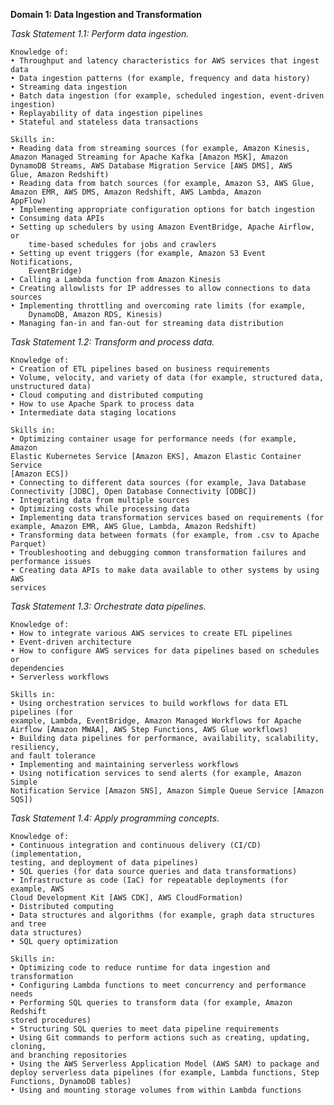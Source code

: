 **Domain 1: Data Ingestion and Transformation**

_Task Statement 1.1: Perform data ingestion._

    Knowledge of:
    • Throughput and latency characteristics for AWS services that ingest data
    • Data ingestion patterns (for example, frequency and data history)
    • Streaming data ingestion
    • Batch data ingestion (for example, scheduled ingestion, event-driven
    ingestion)
    • Replayability of data ingestion pipelines
    • Stateful and stateless data transactions

    Skills in:
    • Reading data from streaming sources (for example, Amazon Kinesis,
    Amazon Managed Streaming for Apache Kafka [Amazon MSK], Amazon
    DynamoDB Streams, AWS Database Migration Service [AWS DMS], AWS
    Glue, Amazon Redshift)
    • Reading data from batch sources (for example, Amazon S3, AWS Glue,
    Amazon EMR, AWS DMS, Amazon Redshift, AWS Lambda, Amazon
    AppFlow)
    • Implementing appropriate configuration options for batch ingestion
    • Consuming data APIs
    • Setting up schedulers by using Amazon EventBridge, Apache Airflow, or
        time-based schedules for jobs and crawlers
    • Setting up event triggers (for example, Amazon S3 Event Notifications,
        EventBridge)
    • Calling a Lambda function from Amazon Kinesis
    • Creating allowlists for IP addresses to allow connections to data sources
    • Implementing throttling and overcoming rate limits (for example,
        DynamoDB, Amazon RDS, Kinesis)
    • Managing fan-in and fan-out for streaming data distribution

_Task Statement 1.2: Transform and process data._

    Knowledge of:
    • Creation of ETL pipelines based on business requirements
    • Volume, velocity, and variety of data (for example, structured data,
    unstructured data)
    • Cloud computing and distributed computing
    • How to use Apache Spark to process data
    • Intermediate data staging locations

    Skills in:
    • Optimizing container usage for performance needs (for example, Amazon
    Elastic Kubernetes Service [Amazon EKS], Amazon Elastic Container Service
    [Amazon ECS])
    • Connecting to different data sources (for example, Java Database
    Connectivity [JDBC], Open Database Connectivity [ODBC])
    • Integrating data from multiple sources
    • Optimizing costs while processing data
    • Implementing data transformation services based on requirements (for
    example, Amazon EMR, AWS Glue, Lambda, Amazon Redshift)
    • Transforming data between formats (for example, from .csv to Apache
    Parquet)
    • Troubleshooting and debugging common transformation failures and
    performance issues
    • Creating data APIs to make data available to other systems by using AWS
    services

_Task Statement 1.3: Orchestrate data pipelines._

    Knowledge of:
    • How to integrate various AWS services to create ETL pipelines
    • Event-driven architecture
    • How to configure AWS services for data pipelines based on schedules or
    dependencies
    • Serverless workflows

    Skills in:
    • Using orchestration services to build workflows for data ETL pipelines (for
    example, Lambda, EventBridge, Amazon Managed Workflows for Apache
    Airflow [Amazon MWAA], AWS Step Functions, AWS Glue workflows)
    • Building data pipelines for performance, availability, scalability, resiliency,
    and fault tolerance
    • Implementing and maintaining serverless workflows
    • Using notification services to send alerts (for example, Amazon Simple
    Notification Service [Amazon SNS], Amazon Simple Queue Service [Amazon
    SQS])

_Task Statement 1.4: Apply programming concepts._

    Knowledge of:
    • Continuous integration and continuous delivery (CI/CD) (implementation,
    testing, and deployment of data pipelines)
    • SQL queries (for data source queries and data transformations)
    • Infrastructure as code (IaC) for repeatable deployments (for example, AWS
    Cloud Development Kit [AWS CDK], AWS CloudFormation)
    • Distributed computing
    • Data structures and algorithms (for example, graph data structures and tree
    data structures)
    • SQL query optimization

    Skills in:
    • Optimizing code to reduce runtime for data ingestion and transformation
    • Configuring Lambda functions to meet concurrency and performance needs
    • Performing SQL queries to transform data (for example, Amazon Redshift
    stored procedures)
    • Structuring SQL queries to meet data pipeline requirements
    • Using Git commands to perform actions such as creating, updating, cloning,
    and branching repositories
    • Using the AWS Serverless Application Model (AWS SAM) to package and
    deploy serverless data pipelines (for example, Lambda functions, Step
    Functions, DynamoDB tables)
    • Using and mounting storage volumes from within Lambda functions
